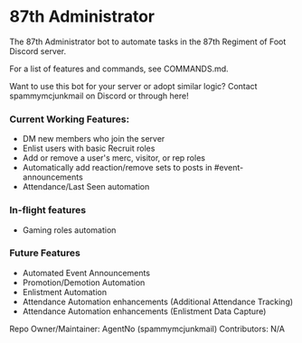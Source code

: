 # 87th Administrator
The 87th Administrator bot to automate tasks in the 87th Regiment of Foot Discord server.

For a list of features and commands, see COMMANDS.md.

Want to use this bot for your server or adopt similar logic? Contact spammymcjunkmail on Discord or through here!

### Current Working Features:
- DM new members who join the server
- Enlist users with basic Recruit roles
- Add or remove a user's merc, visitor, or rep roles
- Automatically add reaction/remove sets to posts in #event-announcements
- Attendance/Last Seen automation

### In-flight features
- Gaming roles automation

### Future Features
- Automated Event Announcements
- Promotion/Demotion Automation
- Enlistment Automation
- Attendance Automation enhancements (Additional Attendance Tracking)
- Attendance Automation enhancements (Enlistment Data Capture)

Repo Owner/Maintainer: AgentNo (spammymcjunkmail)
Contributors: N/A
